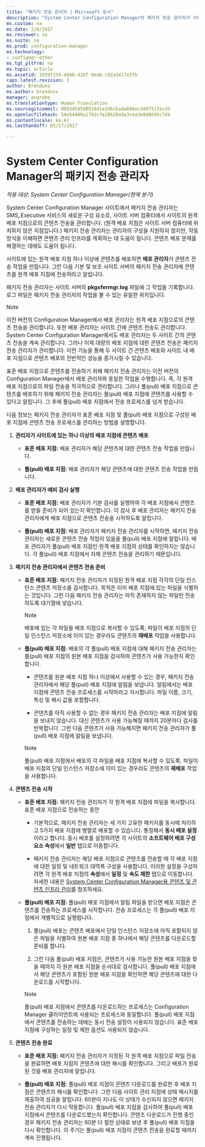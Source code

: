 ```yaml
---
title: "패키지 전송 관리자 | Microsoft 문서"
description: "System Center Configuration Manager의 패키지 전송 관리자가 사이트 서버에서 원격 배포 지점으로 콘텐츠를 전송하는 방법을 알아봅니다."
ms.custom: na
ms.date: 2/8/2017
ms.reviewer: na
ms.suite: na
ms.prod: configuration-manager
ms.technology:
- configmgr-other
ms.tgt_pltfrm: na
ms.topic: article
ms.assetid: 3359f254-dd48-42b7-9eab-c92a3417e3fb
caps.latest.revision: 3
author: Brenduns
ms.author: brenduns
manager: angrobe
ms.translationtype: Human Translation
ms.sourcegitcommit: 099345d59891841a336cbada896ec349751fecd3
ms.openlocfilehash: 54e54409a1792c7e28620a5e3cea3e8d8695c7d4
ms.contentlocale: ko-kr
ms.lasthandoff: 05/17/2017

---
```

# <a name="package-transfer-manager-in-system-center-configuration-manager"></a>System Center Configuration Manager의 패키지 전송 관리자

*적용 대상: System Center Configuration Manager(현재 분기)*

System Center Configuration Manager 사이트에서 패키지 전송 관리자는 SMS_Executive 서비스의 새로운 구성 요소로, 사이트 서버 컴퓨터에서 사이트의 원격 배포 지점으로의 콘텐츠 전송을 관리합니다. (원격 배포 지점은 사이트 서버 컴퓨터에 위치하지 않은 지점입니다.) 패키지 전송 관리자는 관리자의 구성을 지원하지 않지만, 작동 방식을 이해하면 콘텐츠 관리 인프라를 계획하는 데 도움이 됩니다. 콘텐츠 배포 문제를 해결하는 데에도 도움이 됩니다.


사이트에 있는 원격 배포 지점 하나 이상에 콘텐츠를 배포하면 **배포 관리자**가 콘텐츠 전송 작업을 만듭니다. 그런 다음 기본 및 보조 사이트 서버의 패키지 전송 관리자에 콘텐츠를 원격 배포 지점에 전송하라고 알립니다.

 패키지 전송 관리자는 사이트 서버의 **pkgxfermgr.log** 파일에 그 작업을 기록합니다. 로그 파일은 패키지 전송 관리자의 작업을 볼 수 있는 유일한 위치입니다.  

> [!NOTE]  
>  이전 버전의 Configuration Manager에서 배포 관리자는 원격 배포 지점으로의 콘텐츠 전송을 관리합니다. 또한 배포 관리자는 사이트 간에 콘텐츠 전송도 관리합니다. System Center Configuration Manager에서도 배포 관리자는 두 사이트 간의 콘텐츠 전송을 계속 관리합니다. 그러나 이제 대량의 배포 지점에 대한 콘텐츠 전송은 패키지 전송 관리자가 관리합니다. 이런 기능을 통해 두 사이트 간 콘텐츠 배포와 사이트 내 배포 지점으로 콘텐츠 배포의 전반적인 성능을 증가시킬 수 있습니다.  

표준 배포 지점으로 콘텐츠를 전송하기 위해 패키지 전송 관리자는 이전 버전의 Configuration Manager에서 배포 관리자와 동일한 작업을 수행합니다. 즉, 각 원격 배포 지점으로의 파일 전송을 적극적으로 관리합니다. 그러나 풀(pull) 배포 지점으로 콘텐츠를 배포하기 위해 패키지 전송 관리자는 풀(pull) 배포 지점에 콘텐츠를 사용할 수 있다고 알립니다. 그 후에 풀(pull) 배포 지점에서 전송 프로세스를 넘겨 받습니다.  

다음 정보는 패키지 전송 관리자가 표준 배포 지점 및 풀(pull) 배포 지점으로 구성된 배포 지점에 콘텐츠 전송 프로세스를 관리하는 방법을 설명합니다.
1.  **관리자가 사이트에 있는 하나 이상의 배포 지점에 콘텐츠 배포**  

    -   **표준 배포 지점:** 배포 관리자가 해당 콘텐츠에 대한 콘텐츠 전송 작업을 만듭니다.  

    -   **풀(pull) 배포 지점:** 배포 관리자가 해당 콘텐츠에 대한 콘텐츠 전송 작업을 만듭니다.  

2.  **배포 관리자가 예비 검사 실행**  

    -   **표준 배포 지점:** 배포 관리자가 기본 검사를 실행하여 각 배포 지점에서 콘텐츠를 받을 준비가 되어 있는지 확인합니다. 이 검사 후 배포 관리자는 패키지 전송 관리자에게 배포 지점으로 콘텐츠 전송을 시작하도록 알립니다.  

    -   **풀(pull) 배포 지점:** 배포 관리자가 패키지 전송 관리자를 시작하면, 패키지 전송 관리자는 새로운 콘텐츠 전송 작업이 있음을 풀(pull) 배포 지점에 알립니다. 배포 관리자가 풀(pull) 배포 지점인 원격 배포 지점의 상태를 확인하지는 않습니다. 각 풀(pull) 배포 지점에서 자체 콘텐츠 전송을 관리하기 때문입니다.  

3.  **패키지 전송 관리자에서 콘텐츠 전송 준비**  

    -   **표준 배포 지점:** 패키지 전송 관리자가 지정된 원격 배포 지점 각각의 단일 인스턴스 콘텐츠 저장소를 검사합니다. 목적은 이미 배포 지점에 있는 파일을 식별하는 것입니다. 그런 다음 패키지 전송 관리자는 아직 존재하지 않는 파일만 전송하도록 대기열에 넣습니다.  

        > [!NOTE]  
        >  배포에 있는 각 파일을 배포 지점으로 복사할 수 있도록, 파일이 배포 지점의 단일 인스턴스 저장소에 이미 있는 경우라도 콘텐츠의 **재배포** 작업을 사용합니다.  

    -   **풀(pull) 배포 지점:** 배포의 각 풀(pull) 배포 지점에 대해 패키지 전송 관리자는 풀(pull) 배포 지점의 원본 배포 지점을 검사하여 콘텐츠가 사용 가능한지 확인합니다.  

        -   콘텐츠를 원본 배포 지점 하나 이상에서 사용할 수 있는 경우, 패키지 전송 관리자에서 해당 풀(pull) 배포 지점에 알림을 보냅니다. 알림에서는 배포 지점에 콘텐츠 전송 프로세스를 시작하라고 지시합니다. 파일 이름, 크기, 특성 및 해시 값을 포함합니다.  

        -   콘텐츠를 아직 사용할 수 없는 경우 패키지 전송 관리자는 배포 지점에 알림을 보내지 않습니다. 대신 콘텐츠가 사용 가능해질 때까지 20분마다 검사를 반복합니다. 그런 다음 콘텐츠가 사용 가능해지면 패키지 전송 관리자가 풀(pull) 배포 지점에 알림을 보냅니다.  

        > [!NOTE]  
        >  풀(pull) 배포 지점에서 배포의 각 파일을 배포 지점에 복사할 수 있도록, 파일이 배포 지점의 단일 인스턴스 저장소에 이미 있는 경우라도 콘텐츠의 **재배포** 작업을 사용합니다.  

4.  **콘텐츠 전송 시작**  

    -   **표준 배포 지점:** 패키지 전송 관리자가 각 원격 배포 지점에 파일을 복사합니다. 표준 배포 지점으로 전송하는 동안  

        -   기본적으로, 패키지 전송 관리자는 세 가지 고유한 패키지를 동시에 처리하고 5가지 배포 지점에 병렬로 배포할 수 있습니다. 통칭해서 **동시 배포 설정**이라고 합니다. 동시 배포를 설정하려면 각 사이트의 **소프트웨어 배포 구성 요소 속성**에서 **일반** 탭으로 이동합니다.  

        -   패키지 전송 관리자는 해당 배포 지점으로 콘텐츠를 전송할 때 각 배포 지점에 대한 일정 및 네트워크 대역폭 구성을 사용합니다. 이러한 설정을 구성하려면 각 원격 배포 지점의 **속성**에서 **일정** 및 **속도 제한** 탭으로 이동합니다. 자세한 내용은 [System Center Configuration Manager용 콘텐츠 및 콘텐츠 인프라 관리](../../../core/servers/deploy/configure/manage-content-and-content-infrastructure.md)를 참조하세요.  

    -   **풀(pull) 배포 지점:** 풀(pull) 배포 지점에서 알림 파일을 받으면 배포 지점은 콘텐츠를 전송하는 프로세스를 시작합니다. 전송 프로세스는 각 풀(pull) 배포 지점에서 개별적으로 실행됩니다.  

        1.   풀(pull) 배포는 콘텐츠 배포에서 단일 인스턴스 저장소에 아직 포함되지 않은 파일을 식별하여 원본 배포 지점 중 하나에서 해당 콘텐츠를 다운로드할 준비를 합니다.  

        2.   그런 다음 풀(pull) 배포 지점은, 콘텐츠가 사용 가능한 원본 배포 지점을 찾을 때까지 각 원본 배포 지점을 순서대로 검사합니다. 풀(pull) 배포 지점에서 해당 콘텐츠가 포함된 원본 배포 지점을 확인하면 해당 콘텐츠에 대한 다운로드를 시작합니다.  

        > [!NOTE]  
        >  풀(pull) 배포 지점에서 콘텐츠를 다운로드하는 프로세스는 Configuration Manager 클라이언트에 사용되는 프로세스와 동일합니다. 풀(pull) 배포 지점에서 콘텐츠를 전송하는 데에는 동시 전송 설정이 사용되지 않습니다. 표준 배포 지점에 구성하는 일정 및 제한 옵션도 사용되지 않습니다.  

5.  **콘텐츠 전송 완료**  

    -   **표준 배포 지점:** 패키지 전송 관리자가 지정된 각 원격 배포 지점으로 파일 전송을 완료하면 배포 지점의 콘텐츠에 대한 해시를 확인합니다. 그리고 배포가 완료된 것을 배포 관리자에 알립니다.  

    -   **풀(pull) 배포 지점:** 풀(pull) 배포 지점이 콘텐츠 다운로드를 완료한 후 배포 지점은 콘텐츠의 해시를 확인합니다. 그런 다음 사이트 관리 지점에 상태 메시지를 제출하여 성공을 알립니다. 60분이 지나도 이 상태가 수신되지 않으면 패키지 전송 관리자가 다시 작동합니다. 풀(pull) 배포 지점을 검사하여 풀(pull) 배포 지점에서 콘텐츠를 다운로드했는지 확인합니다. 콘텐츠 다운로드가 진행 중인 경우 패키지 전송 관리자는 60분 더 절전 상태로 보낸 후 풀(pull) 배포 지점을 다시 확인합니다. 이 주기는 풀(pull) 배포 지점이 콘텐츠 전송을 완료할 때까지 계속 진행됩니다.  

